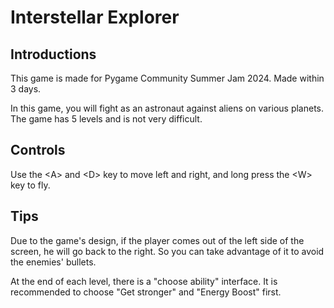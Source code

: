 # Interstellar Explorer

## Introductions
This game is made for Pygame Community Summer Jam 2024.
Made within 3 days.

In this game, you will fight as an astronaut against aliens on various planets. The game has 5 levels and is not very difficult.

## Controls
Use the \<A\> and \<D\> key to move left and right, and long press the \<W\> key to fly.

## Tips
Due to the game's design, if the player comes out of the left side of the screen, he will go back to the right. So you can take advantage of it to avoid the enemies' bullets.

At the end of each level, there is a "choose ability" interface. It is recommended to choose "Get stronger" and "Energy Boost" first.